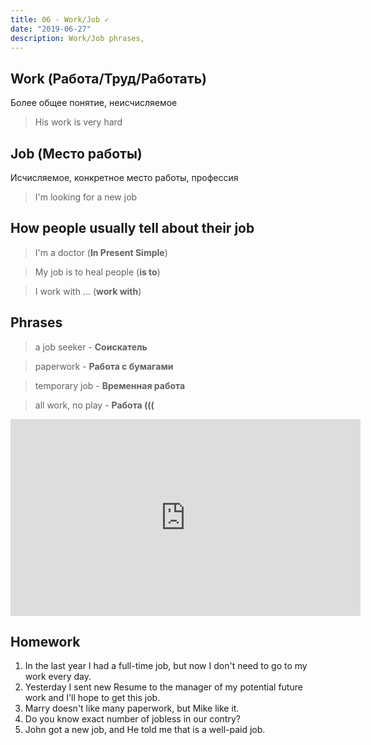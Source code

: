 ```yaml
---
title: 06 - Work/Job ✓
date: "2019-06-27"
description: Work/Job phrases, 
---
```


## Work (Работа/Труд/Работать)
Более общее понятие, неисчисляемое
> His work is very hard

## Job (Место работы)
Исчисляемое, конкретное место работы, профессия
> I'm looking for a new job

## How people usually tell about their job 

> I'm a doctor (**In Present Simple**)

> My job is to heal people (**is to**)

> I work with ... (**work with**)

## Phrases

> a job seeker - **Соискатель**

> paperwork - **Работа с бумагами**

> temporary job - **Временная работа**

> all work, no play - **Работа (((**

<iframe width="560" height="315" src="https://www.youtube.com/embed/Yjx5xT-z7eY" frameborder="0" allow="accelerometer; autoplay; encrypted-media; gyroscope; picture-in-picture" allowfullscreen></iframe>

## Homework
1. In the last year I had a full-time job, but now I don't need to go to my work every day.
2. Yesterday I sent new Resume to the manager of my potential future work and I'll hope to get this job.
3. Marry doesn't like many paperwork, but Mike like it.
4. Do you know exact number of jobless in our contry?
5. John got a new job, and He told me that is a well-paid job.

